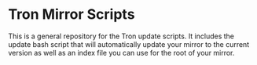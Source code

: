 # Tron Mirror Scripts

This is a general repository for the Tron update scripts.  It includes the update bash script that will automatically update your mirror to the current version as well as an index file you can use for the root of your mirror.
